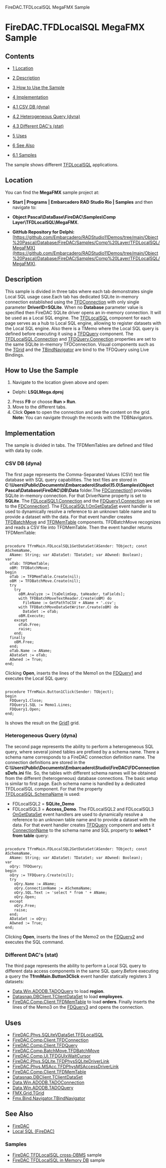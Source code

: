 FireDAC.TFDLocalSQL MegaFMX Sample[]()
# FireDAC.TFDLocalSQL MegaFMX Sample 



## Contents



* [1 Location](#Location)
* [2 Description](#Description)
* [3 How to Use the Sample](#How_to_Use_the_Sample)
* [4 Implementation](#Implementation)

* [4.1 CSV DB (dyna)](#CSV_DB_.28dyna.29)
* [4.2 Heterogeneous Query (dyna)](#Heterogeneous_Query_.28dyna.29)
* [4.3 Different DAC's (stat)](#Different_DAC.27s_.28stat.29)

* [5 Uses](#Uses)
* [6 See Also](#See_Also)

* [6.1 Samples](#Samples)

The sample shows different [TFDLocalSQL](http://docwiki.embarcadero.com/Libraries/en/FireDAC.Phys.SQLiteVDataSet.TFDLocalSQL) applications.
## Location 

You can find the **MegaFMX** sample project at:
* **Start | Programs | Embarcadero RAD Studio Rio | Samples** and then navigate to:

* **Object Pascal\DataBase\FireDAC\Samples\Comp Layer\TFDLocalSQL\MegaFMX**.

* **GitHub Repository for Delphi:**[https://github.com/Embarcadero/RADStudio11Demos/tree/main/Object%20Pascal/Database/FireDAC/Samples/Comp%20Layer/TFDLocalSQL/MegaFMX](https://github.com/Embarcadero/RADStudio11Demos/tree/main/Object%20Pascal/Database/FireDAC/Samples/Comp%20Layer/TFDLocalSQL/MegaFMX).

## Description 

This sample is divided in three tabs where each tab demonstrates single Local SQL usage case.Each tab has dedicated SQLite in-memory connection established using the [TFDConnection](http://docwiki.embarcadero.com/Libraries/en/FireDAC.Comp.Client.TFDConnection) with only single parameter **DriverID=SQLite**. When no **Database** parameter value is specified then FireDAC SQLite driver opens an in-memory connection. It will be used as a Local SQL engine.
The [TFDLocalSQL](http://docwiki.embarcadero.com/Libraries/en/FireDAC.Phys.SQLiteVDataSet.TFDLocalSQL) component for each page serves as a hub to Local SQL engine, allowing to register datasets with the Local SQL engine. Also there is a TMemo where the Local SQL query is defined before executing it using a [TFDQuery](http://docwiki.embarcadero.com/Libraries/en/FireDAC.Comp.Client.TFDQuery) component. The [TFDLocalSQL.Connection](http://docwiki.embarcadero.com/Libraries/en/FireDAC.Comp.Client.TFDCustomLocalSQL.Connection) and [TFDQuery.Connection](http://docwiki.embarcadero.com/Libraries/en/FireDAC.Comp.Client.TFDRdbmsDataSet.Connection) properties are set to the same SQLite in-memory TFDConnection.
Visual components such as the [TGrid](http://docwiki.embarcadero.com/Libraries/en/FMX.Grid.TGrid) and the [TBindNavigator](http://docwiki.embarcadero.com/Libraries/en/Fmx.Bind.Navigator.TBindNavigator) are bind to the TFDQuery using Live Bindings.

## How to Use the Sample 


1.  Navigate to the location given above and open:

*  Delphi: **LSQLMega.dproj**

2.  Press **F9** or choose **Run > Run**.
3.  Move to the different tabs.
4.  Click **Open** to open the connection and see the content on the grid.
**Note:** You can navigate through the records with the TDBNavigators.
## Implementation 

The sample is divided in tabs. The TFDMemTables are defined and filled with data by code.
### CSV DB (dyna) 

The first page represents the Comma-Separated Values (CSV) text file database with SQL query capabilities. The text files are stored in **C:\Users\Public\Documents\Embarcadero\Studio\15.0\Samples\Object Pascal\Database\FireDAC\DB\Data** folder.The [FDConnection1](http://docwiki.embarcadero.com/Libraries/en/FireDAC.Comp.Client.TFDConnection) provides SQLite in-memory connection. For that DriverName property is set to **SQLite**. The [FDLocalSQL1.Connection](http://docwiki.embarcadero.com/Libraries/en/FireDAC.Comp.Client.TFDCustomLocalSQL.Connection) and the [FDQuery1.Connection](http://docwiki.embarcadero.com/Libraries/en/FireDAC.Comp.Client.TFDRdbmsDataSet.Connection) are set to the [FDConnection1](http://docwiki.embarcadero.com/Libraries/en/FireDAC.Comp.Client.TFDConnection).
The [FDLocalSQL1.OnGetDataSet](http://docwiki.embarcadero.com/Libraries/en/FireDAC.Comp.Client.TFDCustomLocalSQL.OnGetDataSet) event handler is used to dynamically resolve a reference to an unknown table name and to provide a dataset with the data. For that event handler creates [TFDBatchMove](http://docwiki.embarcadero.com/Libraries/en/FireDAC.Comp.BatchMove.TFDBatchMove) and [TFDMemTable](http://docwiki.embarcadero.com/Libraries/en/FireDAC.Comp.Client.TFDMemTable) components. TFDBatchMove recognizes and reads a CSV file into TFDMemTable. Then the event handler returns TFDMemTable:

```
 
procedure TfrmMain.FDLocalSQL1GetDataSet(ASender: TObject; const ASchemaName,
  AName: String; var ADataSet: TDataSet; var AOwned: Boolean);
var
  oTab: TFDMemTable;
  oBM: TFDBatchMove;
begin
  oTab := TFDMemTable.Create(nil);
  oBM := TFDBatchMove.Create(nil);
  try
    try
      oBM.Analyze := [taDelimSep, taHeader, taFields];
      with TFDBatchMoveTextReader.Create(oBM) do
        FileName := GetPathToCSV + AName + '.csv';
      with TFDBatchMoveDataSetWriter.Create(oBM) do
        DataSet := oTab;
      oBM.Execute;
    except
      oTab.Free;
      raise;
    end;
  finally
    oBM.Free;
  end;
  oTab.Name := AName;
  ADataSet := oTab;
  AOwned := True;
end;

```


Clicking **Open**, inserts the lines of the Memo1 on the [FDQuery1](http://docwiki.embarcadero.com/Libraries/en/FireDAC.Comp.Client.TFDQuery) and executes the Local SQL query:
```
 
procedure TfrmMain.Button1Click(Sender: TObject);
begin
  FDQuery1.Close;
  FDQuery1.SQL := Memo1.Lines;
  FDQuery1.Open;
end;

```


Is shows the result on the [Grid1](http://docwiki.embarcadero.com/Libraries/en/FMX.Grid.TGrid) grid.
### Heterogeneous Query (dyna) 

The second page represents the ability to perform a heterogeneous SQL query, where several joined tables are prefixed by a schema name. There a schema name corresponds to a FireDAC connection definition name. The connection definitions are stored in the **C:\Users\Public\Documents\Embarcadero\Studio\FireDAC\FDConnectionsDefs.ini** file. So, the tables with different schema names will be obtained from the different (heterogeneous) database connections. The basic setup is similar to first page. Each schema name is handled by a dedicated TFDLocalSQL component. For that the property [TFDLocalSQL.SchemaName](http://docwiki.embarcadero.com/Libraries/en/FireDAC.Phys.SQLiteVDataSet.TFDLocalSQL.SchemaName) is used:

*  FDLocalSQL2 = **SQLite_Demo**
*  FDLocalSQL3 = **Access_Demo**.
The FDLocalSQL2 and FDLocalSQL3 [OnGetDataSet](http://docwiki.embarcadero.com/Libraries/en/FireDAC.Comp.Client.TFDCustomLocalSQL.OnGetDataSet) event handlers are used to dynamically resolve a reference to an unknown table name and to provide a dataset with the data. For that event handler creates [TFDQuery](http://docwiki.embarcadero.com/Libraries/en/FireDAC.Comp.Client.TFDQuery) component and sets it [ConnectionName](http://docwiki.embarcadero.com/Libraries/en/FireDAC.Comp.Client.TFDRdbmsDataSet.ConnectionName) to the schema name and SQL property to **select * from table** query:
```
 
procedure TfrmMain.FDLocalSQL2GetDataSet(ASender: TObject; const ASchemaName,
  AName: String; var ADataSet: TDataSet; var AOwned: Boolean);
var
  oQry: TFDQuery;
begin
  oQry := TFDQuery.Create(nil);
  try
    oQry.Name := AName;
    oQry.ConnectionName := ASchemaName;
    oQry.SQL.Text := 'select * from ' + AName;
    oQry.Open;
  except
    oQry.Free;
    raise;
  end;
  ADataSet := oQry;
  AOwned := True;
end;

```


Clicking **Open**, inserts the lines of the Memo2 on the [FDQuery2](http://docwiki.embarcadero.com/Libraries/en/FireDAC.Comp.Client.TFDQuery) and executes the SQL command.
### Different DAC's (stat) 

The third page represents the ability to perform a Local SQL query to different data access components in the same SQL query.Before executing a query the **TfrmMain.Button3Click** event handler statically registers 3 datasets:

* [Data.Win.ADODB.TADOQuery](http://docwiki.embarcadero.com/Libraries/en/Data.Win.ADODB.TADOQuery) to load **region**.
* [Datasnap.DBClient.TClientDataSet](http://docwiki.embarcadero.com/Libraries/en/Datasnap.DBClient.TClientDataSet) to load **employees**.
* [FireDAC.Comp.Client.TFDMemTable](http://docwiki.embarcadero.com/Libraries/en/FireDAC.Comp.Client.TFDMemTable) to load **orders**.
Finally inserts the lines of the Memo3 on the [FDQuery3](http://docwiki.embarcadero.com/Libraries/en/FireDAC.Comp.Client.TFDQuery) and opens the connection.
## Uses 


* [FireDAC.Phys.SQLiteVDataSet.TFDLocalSQL](http://docwiki.embarcadero.com/Libraries/en/FireDAC.Phys.SQLiteVDataSet.TFDLocalSQL)
* [FireDAC.Comp.Client.TFDConnection](http://docwiki.embarcadero.com/Libraries/en/FireDAC.Comp.Client.TFDConnection)
* [FireDAC.Comp.Client.TFDQuery](http://docwiki.embarcadero.com/Libraries/en/FireDAC.Comp.Client.TFDQuery)
* [FireDAC.Comp.BatchMove.TFDBatchMove](http://docwiki.embarcadero.com/Libraries/en/FireDAC.Comp.BatchMove.TFDBatchMove)
* [FireDAC.Comp.UI.TFDGUIxWaitCursor](http://docwiki.embarcadero.com/Libraries/en/FireDAC.Comp.UI.TFDGUIxWaitCursor)
* [FireDAC.Phys.SQLite.TFDPhysSQLiteDriverLink](http://docwiki.embarcadero.com/Libraries/en/FireDAC.Phys.SQLite.TFDPhysSQLiteDriverLink)
* [FireDAC.Phys.MSAcc.TFDPhysMSAccessDriverLink](http://docwiki.embarcadero.com/Libraries/en/FireDAC.Phys.MSAcc.TFDPhysMSAccessDriverLink)
* [FireDAC.Comp.Client.TFDMemTable](http://docwiki.embarcadero.com/Libraries/en/FireDAC.Comp.Client.TFDMemTable)
* [Datasnap.DBClient.TClientDataSet](http://docwiki.embarcadero.com/Libraries/en/Datasnap.DBClient.TClientDataSet)
* [Data.Win.ADODB.TADOConnection](http://docwiki.embarcadero.com/Libraries/en/Data.Win.ADODB.TADOConnection)
* [Data.Win.ADODB.TADOQuery](http://docwiki.embarcadero.com/Libraries/en/Data.Win.ADODB.TADOQuery)
* [FMX.Grid.TGrid](http://docwiki.embarcadero.com/Libraries/en/FMX.Grid.TGrid)
* [Fmx.Bind.Navigator.TBindNavigator](http://docwiki.embarcadero.com/Libraries/en/Fmx.Bind.Navigator.TBindNavigator)

## See Also 


* [FireDAC](http://docwiki.embarcadero.com/RADStudio/en/FireDAC)
* [Local SQL (FireDAC)](http://docwiki.embarcadero.com/RADStudio/en/Local_SQL_(FireDAC))

### Samples 


* [FireDAC TFDLocalSQL cross-DBMS](http://docwiki.embarcadero.com/CodeExamples/en/FireDAC.TFDLocalSQL.xDBMS_Sample) sample
* [FireDAC TFDLocalSQL in Memory DB](http://docwiki.embarcadero.com/CodeExamples/en/FireDAC.TFDLocalSQL_InMemDB_Sample) sample





